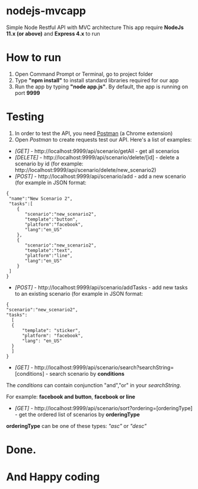 # nodejs-mvcapp
Simple Node Restful API with MVC architecture
This app require **NodeJs 11.x (or above)** and **Express 4.x** to run
# How to run
1. Open Command Prompt or Terminal, go to project folder
2. Type **"npm install"** to install standard libraries required for our app
3. Run the app by typing **"node app.js"**. By default, the app is running on port **9999**

# Testing
1. In order to test the API, you need [Postman](https://chrome.google.com/webstore/detail/postman/fhbjgbiflinjbdggehcddcbncdddomop//@ "Postman") (a Chrome extension)
2. Open *Postman* to create requests test our API. Here's a list of examples:
  * *[GET]* - http://localhost:9999/api/scenario/getAll - get all scenarios
  * *[DELETE]* - http://localhost:9999/api/scenario/delete/[id] - delete a scenario by id (for example: http://localhost:9999/api/scenario/delete/new_scenario2)
  * *[POST]* - http://localhost:9999/api/scenario/add - add a new scenario (for example in JSON format: 
  ```
  {
   "name":"New Scenario 2",
   "tasks":[
      {
         "scenario":"new_scenario2",
         "template":"button",
         "platform":"facebook",
         "lang":"en_US"
      },
      {
         "scenario":"new_scenario2",
         "template":"text",
         "platform":"line",
         "lang":"en_US"
      }
   ]
}
```
  * *[POST]* - http://localhost:9999/api/scenario/addTasks - add new tasks to an existing scenario (for example in JSON format:
  ```
  {
"scenario":"new_scenario2",
"tasks":
	[
	{
        "template": "sticker",
        "platform": "facebook",
        "lang": "en_US"
    }
	]
}
  ```
  * *[GET]* - http://localhost:9999/api/scenario/search?searchString=[conditions] - search scenario by **conditions**
  
  The *conditions* can contain conjunction "and","or" in your *searchString*. 
  
  For example: **facebook and button**, **facebook or line**
  * *[GET]* - http://localhost:9999/api/scenario/sort?ordering=[orderingType] - get the ordered list of scenarios by **orderingType**
  
  **orderingType** can be one of these types: *"asc"* or *"desc"*
  
  # Done.
  
  # And Happy coding
